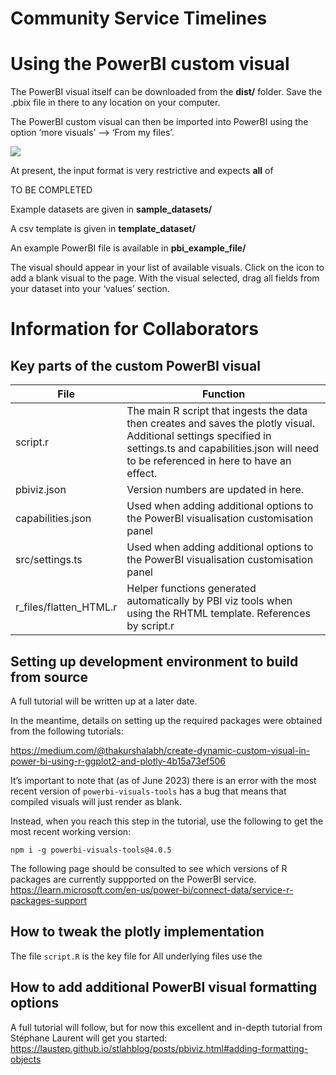 # Community Service Timelines


# Using the PowerBI custom visual

The PowerBI visual itself can be downloaded from the **dist/** folder.
Save the .pbix file in there to any location on your computer.

The PowerBI custom visual can then be imported into PowerBI using the
option ‘more visuals’ –&gt; ‘From my files’.

![](man/figures/README-example-powerbi-import-custom-visual.png)

At present, the input format is very restrictive and expects **all** of

TO BE COMPLETED

Example datasets are given in **sample\_datasets/**

A csv template is given in **template\_dataset/**

An example PowerBI file is available in **pbi\_example\_file/**

The visual should appear in your list of available visuals. Click on the
icon to add a blank visual to the page. With the visual selected, drag
all fields from your dataset into your ‘values’ section.


# Information for Collaborators

## Key parts of the custom PowerBI visual

| File                     | Function                                                                                                                                                                                                   |
|--------------------------|------------------------------------------------------------------------------------------------------------------------------------------------------------------------------------------------------------|
| script.r                 | The main R script that ingests the data then creates and saves the plotly visual. Additional settings specified in settings.ts and capabilities.json will need to be referenced in here to have an effect. |
| pbiviz.json              | Version numbers are updated in here.                                                                                                                                                                       |
| capabilities.json        | Used when adding additional options to the PowerBI visualisation customisation panel                                                                                                                       |
| src/settings.ts          | Used when adding additional options to the PowerBI visualisation customisation panel                                                                                                                       |
| r\_files/flatten\_HTML.r | Helper functions generated automatically by PBI viz tools when using the RHTML template. References by script.r                                                                                            |

## Setting up development environment to build from source

A full tutorial will be written up at a later date.

In the meantime, details on setting up the required packages were
obtained from the following tutorials:

<https://medium.com/@thakurshalabh/create-dynamic-custom-visual-in-power-bi-using-r-ggplot2-and-plotly-4b15a73ef506>

It’s important to note that (as of June 2023) there is an error with the
most recent version of `powerbi-visuals-tools` has a bug that means that
compiled visuals will just render as blank.

Instead, when you reach this step in the tutorial, use the following to
get the most recent working version:

    npm i -g powerbi-visuals-tools@4.0.5

The following page should be consulted to see which versions of R
packages are currently suppported on the PowerBI service.
<https://learn.microsoft.com/en-us/power-bi/connect-data/service-r-packages-support>

## How to tweak the plotly implementation

The file `script.R` is the key file for All underlying files use the

## How to add additional PowerBI visual formatting options

A full tutorial will follow, but for now this excellent and in-depth
tutorial from Stéphane Laurent will get you started:
<https://laustep.github.io/stlahblog/posts/pbiviz.html#adding-formatting-objects>
